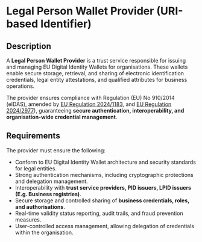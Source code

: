 # Legal Person Wallet Provider (URI-based Identifier)

## Description

A **Legal Person Wallet Provider** is a trust service responsible for issuing and managing EU Digital Identity Wallets for organisations. These wallets enable secure storage, retrieval, and sharing of electronic identification credentials, legal entity attestations, and qualified attributes for business operations.

The provider ensures compliance with Regulation (EU) No 910/2014 (eIDAS), amended by [EU Regulation 2024/1183](https://eur-lex.europa.eu/eli/reg/2024/1183/oj/eng), and [EU Regulation 2024/2977](https://eur-lex.europa.eu/eli/reg/2024/1183/oj/eng)), guaranteeing **secure authentication, interoperability, and organisation-wide credential management**.

## Requirements

The provider must ensure the following:

- Conform to EU Digital Identity Wallet architecture and security standards for legal entities.
- Strong authentication mechanisms, including cryptographic protections and delegation management.
- Interoperability with **trust service providers, PID issuers, LPID issuers (E.g. Business registries)**.
- Secure storage and controlled sharing of **business credentials, roles, and authorisations**.
- Real-time validity status reporting, audit trails, and fraud prevention measures.
- User-controlled access management, allowing delegation of credentials within the organisation.
